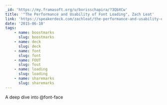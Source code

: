 ```yaml
---
_id: 'https://my.framasoft.org/u/borisschapira/?3QbXCw'
title: '"The Performance and Usability of Font Loading", Zach Leat'
link: 'https://speakerdeck.com/zachleat/the-performance-and-usability-of-font-loading'
date: '2015-06-10'
tags:
    - name: boostmarks
      slug: boostmarks
    - name: deck
      slug: deck
    - name: font
      slug: font
    - name: FOUT
      slug: fout
    - name: loading
      slug: loading
    - name: sharemarks
      slug: sharemarks
---
```


<div class="markdown"><p>A deep dive into @font-face
</p></div>

